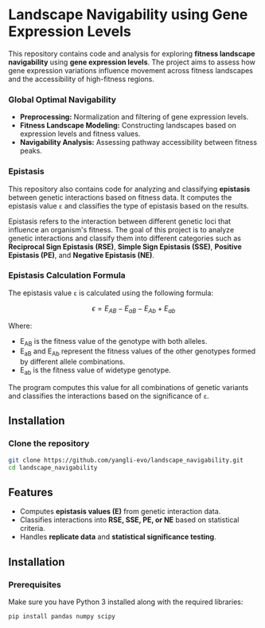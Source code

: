 # Landscape Navigability using Gene Expression Levels  
This repository contains code and analysis for exploring **fitness landscape navigability** using **gene expression levels**. The project aims to assess how gene expression variations influence movement across fitness landscapes and the accessibility of high-fitness regions.

### Global Optimal Navigability
- **Preprocessing:** Normalization and filtering of gene expression levels.  
- **Fitness Landscape Modeling:** Constructing landscapes based on expression levels and fitness values.  
- **Navigability Analysis:** Assessing pathway accessibility between fitness peaks. 

### Epistasis

This repository also contains code for analyzing and classifying **epistasis** between genetic interactions based on fitness data. It computes the epistasis value `ε` and classifies the type of epistasis based on the results.


Epistasis refers to the interaction between different genetic loci that influence an organism's fitness. The goal of this project is to analyze genetic interactions and classify them into different categories such as **Reciprocal Sign Epistasis (RSE)**, **Simple Sign Epistasis (SSE)**, **Positive Epistasis (PE)**, and **Negative Epistasis (NE)**.

### **Epistasis Calculation Formula**

The epistasis value `ε` is calculated using the following formula:

$$
\epsilon = E_{AB} - E_{aB} - E_{Ab} + E_{ab}
$$

Where:
- E<sub>AB</sub> is the fitness value of the genotype with both alleles.
- E<sub>aB</sub> and E<sub>Ab</sub> represent the fitness values of the other genotypes formed by different allele combinations.
- E<sub>ab</sub> is the fitness value of widetype genotype.

The program computes this value for all combinations of genetic variants and classifies the interactions based on the significance of `ε`.

## **Installation**

### **Clone the repository**

```bash
git clone https://github.com/yangli-evo/landscape_navigability.git
cd landscape_navigability
```
## Features
- Computes **epistasis values (E)** from genetic interaction data.
- Classifies interactions into **RSE, SSE, PE, or NE** based on statistical criteria.
- Handles **replicate data** and **statistical significance testing**.

## Installation
### Prerequisites
Make sure you have Python 3 installed along with the required libraries:

```bash
pip install pandas numpy scipy
```
